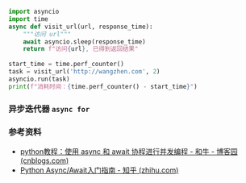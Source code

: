 ```python
import asyncio 
import time 
async def visit_url(url, response_time): 
	"""访问 url""" 
	await asyncio.sleep(response_time) 
	return f"访问{url}, 已得到返回结果" 
	
start_time = time.perf_counter() 
task = visit_url('http://wangzhen.com', 2) 
asyncio.run(task) 
print(f"消耗时间：{time.perf_counter() - start_time}")
```

### 异步迭代器 `async for`


### 参考资料

- [python教程：使用 async 和 await 协程进行并发编程 - 和牛 - 博客园 (cnblogs.com)](https://www.cnblogs.com/heniu/p/12740400.html)
- [Python Async/Await入门指南 - 知乎 (zhihu.com)](https://zhuanlan.zhihu.com/p/27258289)